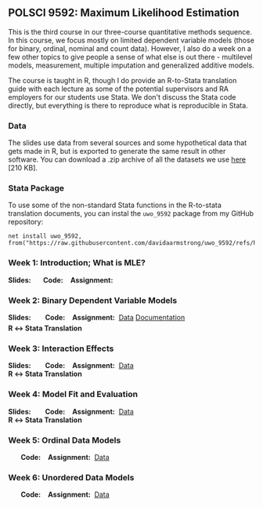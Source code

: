 <script src="https://kit.fontawesome.com/3b340a2892.js" crossorigin="anonymous"></script>
<link rel="stylesheet" type="text/css" href="assets/icons.css"/>

<script type="text/javascript">
document.addEventListener('DOMContentLoaded', function() {
    document.getElementById('downloads').innerHTML = '<div class="icon-container" style="width: 100%;"><a href="index.html" class="link-item" title="Home" rel="nofollow"><i class="fa-solid fa-house fa-2xl"></i><span style="padding-top: 15px;">Home</span></a><a href="Research.html" class="link-item" title="Research" rel="nofollow"><i class="fa-solid fa-puzzle-piece fa-2xl"></i><span style="padding-top: 15px;">Research</span></a><a href="Teaching.html" class="link-item" title="Teaching" rel="nofollow"><i class="fa-solid fa-user-graduate fa-2xl"></i><span style="padding-top: 15px;">Teaching</span></a><a href="Software.html" class="link-item" title="Software" rel="nofollow"><i class="fa-solid fa-floppy-disk fa-2xl"></i><span style="padding-top: 15px;">Software</span></a></div>';}, false);
</script>
<style>
.icon-container {
    display: flex;
    justify-content: space-evenly;
    align-items: center;
}

.icon-container a {
    text-align: center;
    display: flex;
    flex-direction: column;
    align-items: center;
    text-decoration: none;
    color: inherit;
}

.icon-container i {
    font-size: 24px; /* Adjust the icon size */
    margin-bottom: 5px; /* Space between icon and label */
    margin-top: 5px; /* Space between icon and label */
}

.icon-container span {
    font-size: 14px; /* Adjust the label size */
}
ol {
  padding-left: 30px;
}
</style>

## POLSCI 9592: Maximum Likelihood Estimation

This is the third course in our three-course quantitative methods sequence. In this course, we focus mostly on limited dependent variable models (those for binary, ordinal, nominal and count data).  However, I also do a week on a few other topics to give people a sense of what else is out there - multilevel models, measurement, multiple imputation and generalized additive models. 

The course is taught in R, though I do provide an R-to-Stata translation guide with each lecture as some of the potential supervisors and RA employers for our students use Stata.  We don't discuss the Stata code directly, but everything is there to reproduce what is reproducible in Stata. 

### Data

The slides use data from several sources and some hypothetical data that gets made in R, but is exported to generate the same result in other software.  You can download a .zip archive of all the datasets we use [here](/files/9590/all_data.zip) [210 KB]. 

### Stata Package

To use some of the non-standard Stata functions in the R-to-stata translation documents, you can instal the `uwo_9592` package from my GitHub repository: 

```
net install uwo_9592, from("https://raw.githubusercontent.com/davidaarmstrong/uwo_9592/refs/heads/main/")
```

### Week 1: Introduction; What is MLE?

<strong>Slides: </strong> 
<a href="/files/9592/lecture1.pdf" style="padding-right: 3px;"><i class="pdf-icon-small"></i></a> 
<a href="/files/9592/lecture1.html" style="padding-left: 3px"><i class="html-icon-small"></i></a> &nbsp; <a href="https://youtu.be/4XdhYWh7aq0"><i class="fa-solid fa-video"></i></a> &nbsp;&nbsp;<strong>Code:</strong> 
<a href="/files/9592/lecture1.R" style="padding-right: 3px"><i class="R-icon-small"></i></a> &nbsp;&nbsp;<strong>Assignment:</strong> <a href="/files/9592/Assignment1.Rmd"><i class="fa-solid fa-dumbbell"></i></a>

### Week 2: Binary Dependent Variable Models

<strong>Slides: </strong> 
<a href="/files/9592/lecture2.pdf" style="padding-right: 3px;"><i class="pdf-icon-small"></i></a>
<a href="/files/9592/lecture2.html" style="padding-left: 3px"><i class="html-icon-small"></i></a> &nbsp; <a href="https://youtu.be/mgWl8dCXLxw"><i class="fa-solid fa-video"></i></a> &nbsp;&nbsp;
<strong>Code:</strong> 
<a href="/files/9592/lecture2.R" style="padding-right: 3px"><i class="R-icon-small"></i></a> &nbsp;&nbsp;<strong>Assignment:</strong> <a href="/files/9592/Assignment2.Rmd"><i class="fa-solid fa-dumbbell"></i></a>&nbsp;<a href="/files/9592/ces0421.rda">Data</a>&nbsp;<a href="/files/9592/ces0421_documentation.html">Documentation</a><br> 
<strong style="display: inline-block; padding-top: 5px">R &#x2194; Stata Translation</strong> 
<a href="/files/9592/l2_r_to_stata.html" style="padding-left: 3px; padding-right: 3px; padding-top: 3px"><i class="html-icon-small"></i></a> 
<a href="/files/9592/l2_r_to_stata.R" style="padding-right: 3px; padding-left: 3px;"><i class="R-icon-small"></i></a>
<a href="/files/9592/l2_r_to_stata.do" style="padding-left: 3px"><i class="stata-icon-small"></i></a>

### Week 3: Interaction Effects

<strong>Slides: </strong> 
<a href="/files/9592/lecture3.pdf" style="padding-right: 3px;"><i class="pdf-icon-small"></i></a>
<a href="/files/9592/lecture3.html" style="padding-left: 3px"><i class="html-icon-small"></i></a> &nbsp; <a href="https://youtu.be/JUUN2DKxY4g"><i class="fa-solid fa-video"></i></a> &nbsp;&nbsp;
<strong>Code:</strong> 
<a href="/files/9592/lecture3.R" style="padding-right: 3px"><i class="R-icon-small"></i></a> &nbsp;&nbsp;<strong>Assignment:</strong> <a href="/files/9592/Assignment3.Rmd"><i class="fa-solid fa-dumbbell"></i></a>&nbsp;<a href="/files/9592/tsdat.rda">Data</a><br>
<strong>R &#x2194; Stata Translation</strong> 
<a href="/files/9592/l3_r_to_stata.html" style="padding-left: 3px; padding-right: 3px"><i class="html-icon-small"></i></a> 
<a href="/files/9592/l3_r_to_stata.R" style="padding-right: 3px; padding-left: 3px;"><i class="R-icon-small"></i></a>
<a href="/files/9592/l3_r_to_stata.do" style="padding-left: 3px"><i class="stata-icon-small"></i></a>

### Week 4: Model Fit and Evaluation

<strong>Slides: </strong> 
<a href="/files/9592/lecture4.pdf" style="padding-right: 3px;"><i class="pdf-icon-small"></i></a>
<a href="/files/9592/Lecture4.html" style="padding-left: 3px"><i class="html-icon-small"></i></a> &nbsp; <a href="https://youtu.be/8GdNzV9o7wc"><i class="fa-solid fa-video"></i></a> &nbsp;&nbsp;
<strong>Code:</strong> 
<a href="/files/9592/lecture4.R" style="padding-right: 3px"><i class="R-icon-small"></i></a> &nbsp;&nbsp;<strong>Assignment:</strong> <a href="/files/9592/Assignment4.Rmd"><i class="fa-solid fa-dumbbell"></i></a>&nbsp;<a href="/files/9592/tsdat.rda">Data</a><br>
<strong>R &#x2194; Stata Translation</strong> 
<a href="/files/9592/l4_r_to_stata.html" style="padding-left: 3px; padding-right: 3px"><i class="html-icon-small"></i></a> 
<a href="/files/9592/l4_r_to_stata.R" style="padding-right: 3px; padding-left: 3px;"><i class="R-icon-small"></i></a>
<a href="/files/9592/l4_r_to_stata.do" style="padding-left: 3px"><i class="stata-icon-small"></i></a>&nbsp;


### Week 5: Ordinal Data Models

<a href="/files/9592/lecture5.pdf" style="padding-right: 3px;"><i class="pdf-icon-small"></i></a>
<a href="/files/9592/Lecture5.html" style="padding-left: 3px"><i class="html-icon-small"></i></a> &nbsp; <a href="https://youtu.be/NcWo5LSZ2n8"><i class="fa-solid fa-video"></i></a> &nbsp;&nbsp;
<strong>Code:</strong> 
<a href="/files/9592/lecture5.R" style="padding-right: 3px"><i class="R-icon-small"></i></a> &nbsp;&nbsp;<strong>Assignment:</strong> <a href="/files/9592/Assignment5.Rmd"><i class="fa-solid fa-dumbbell"></i></a>&nbsp;<a href="/files/9592/france_ol.dta">Data</a><br>
<!--<strong>R &#x2194; Stata Translation</strong> 
<a href="/files/9592/l4_r_to_stata.html" style="padding-left: 3px; padding-right: 3px"><i class="html-icon-small"></i></a> 
<a href="/files/9592/l4_r_to_stata.R" style="padding-right: 3px; padding-left: 3px;"><i class="R-icon-small"></i></a>
<a href="/files/9592/l4_r_to_stata.do" style="padding-left: 3px"><i class="stata-icon-small"></i></a>&nbsp;-->

### Week 6: Unordered Data Models

<a href="/files/9592/lecture6.pdf" style="padding-right: 3px;"><i class="pdf-icon-small"></i></a>
<a href="/files/9592/lecture6.html" style="padding-left: 3px"><i class="html-icon-small"></i></a> &nbsp; <a href=""><i class="fa-solid fa-video"></i></a> &nbsp;&nbsp;
<strong>Code:</strong> 
<a href="/files/9592/lecture6.R" style="padding-right: 3px"><i class="R-icon-small"></i></a> &nbsp;&nbsp;<strong>Assignment:</strong> <a href=""><i class="fa-solid fa-dumbbell"></i></a>&nbsp;<a href="">Data</a><br>


